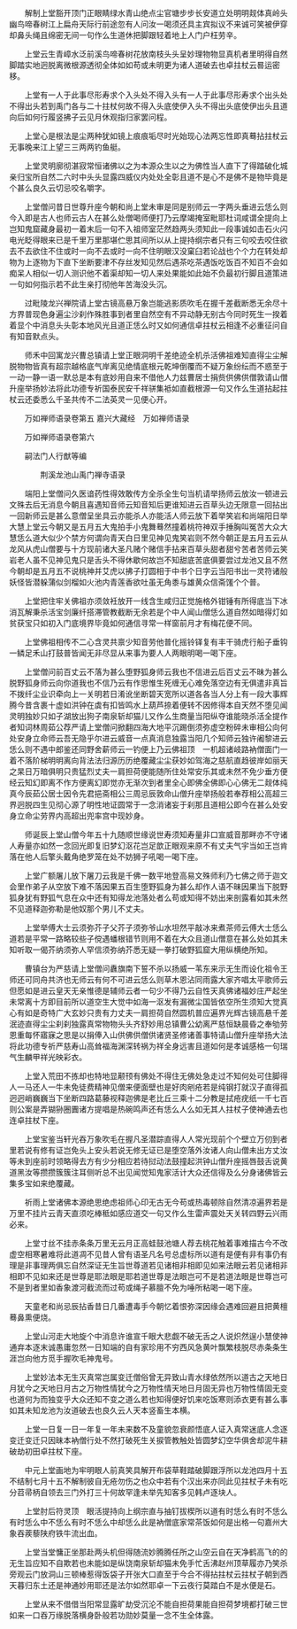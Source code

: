 <!-- { "loadSidebar": true } -->
　　解制上堂豁开顶门正眼睛绿水青山绝点尘官塘步步长安道立处明明觌体真岭头幽鸟啼春树江上扁舟天际行前途忽有人问汝一喝须还具主宾拟议不来诚可笑被伊穿却鼻头绳且绵密无间一句作么生道休把脚跟轻着地上人门户枉劳辛。

　　上堂云生青嶂水泛前溪鸟啼春树花放南枝头头呈妙理物物显真机者里明得自然脚踏实地迥脱离微根源透彻全体如如苟或未明更为诸人道破去也卓拄杖云晷运密移。

　　上堂有一人于此事尽形寿求个入头处不得入头有一人于此事尽形寿求个出头处不得出头若到禹门各与二十拄杖何故不得入头底使伊入头不得出头底使伊出头且道向后如何行履竖拂子云见月休观指归家罢问程。

　　上堂心是根法是尘两种犹如镜上痕痕垢尽时光始现心法两忘性即真蓦拈拄杖云无事晚来江上望三三两两钓鱼艇。

　　上堂灵明廓彻湛寂常恒诸佛以之为本源众生以之为佛性当人直下了得踏破化城亲归宝所自然二六时中头头显露四威仪内处处全彰且道不是心不是佛不是物毕竟是个甚么良久云切忌咬名嚼字。

　　上堂僧问昔日世尊升座今朝和尚上堂未审是同是别师云一字两头垂进云恁么则今入即是古人也师云古人在甚么处僧喝师便打乃云摩竭掩室毗耶杜词咸谓全提向上岂知鬼窟藏身最初一着末后一句不入祖师室茫然趋两头须知此一段事诚如击石火闪电光眨得眼来已是千里万里那堪伫思其间所以从上提持纲宗者只有三句咬去咬住欲去不去欲住不住或时一向不去或时一向不住明眼汉没窠臼若论战也个个力在转处却物为上逐物为下直下坐断要津不存丝发知见然后遇茶吃茶遇饭吃饭百不知百不会如痴呆人相似一切人测识他不着渠却知一切人来处果能如此始不负最初行脚且道策进一句如何指示若不此生亲打彻他年苦海没头沉。

　　过毗陵龙兴禅院请上堂古镜高悬万象岂能逃影质吹毛在握千差截断悉无余尽十方界普现色身遍尘沙刹作殊胜事到者里自然空有不异动静无别古今同时死生一揆着着显个中消息头头彰本地风光且道正恁么时又如何通信卓拄杖云相逢不必重征问自有知音默点头。

　　师禾中回寓龙兴曹总镇请上堂正眼洞明千差绝迹全机杀活佛祖难知直得尘尘解脱物物皆真有超宗越格底气岸离见绝情底根元乾坤倒覆而不疑万象纷纭而不惑至于一动一静一语一默总是本有底妙用自来不借他人力兹曹居士捐赀供佛供僧敦请山僧升座举扬妙法将此功德专祈国泰民安千祥骈集袛如直截根源一句又作么生道拈起拄杖云还委悉么千圣共传不二法英灵一见便心开。

　　万如禅师语录卷第五
嘉兴大藏经　万如禅师语录


　　万如禅师语录卷第六

　　嗣法门人行猷等编

　　　　荆溪龙池山禹门禅寺语录

　　端阳上堂僧问久医谙药性得效敢传方全杀全生句当机请举扬师云放汝一顿进云文殊去后无消息今朝且喜遇知音师云知音知后更谁知进云百草头边无限意一回拈出一回新师云是甚么意僧呈坐具云亦能杀人亦能活人师云放下着举笑岩和尚端阳日举大慧上堂云今朝又是五月五大鬼拍手小鬼舞蓦然撞着桃符神双手捶胸叫冤苦大众大慧恁么道大似少个禁方何谓向青天白日里见神见鬼笑岩则不然今朝正是五月五云从龙风从虎山僧要与十方现前诸大圣凡赌个赌信手拈来百草头甜者甜兮苦者苦师云笑岩老人虽不见神见鬼只是舌头不得休歇何故岂不知甜底苦底俱要尝过龙池又且不然今朝却是五月五不说桃神并艾虎以拂子打圆相于中书个日字云当阳书出一灵符诸般妖怪皆潜躲蒲似剑榴如火池内青莲香欲吐虽无角黍与雄黄众信斋馐个个普。

　　上堂把住牢关佛祖亦须敛衽放开一线含生咸归正觉施格外钳锤有所得底当下冰消瓦解秉杀活宝剑廉纤搭滞管教截断无余若是个中人闻山僧恁么道自然如暗得灯如贫获宝只如初入门底境界毕竟如何通信寻常一样窗前月才有梅花便不同。

　　上堂佛祖相传不二心含灵共禀少知音劳他普化摇铃铎复有丰干骑虎行船子垂钩一鳞足禾山打鼓普皆闻无非尽显从来事为要人人两眼明喝一喝下座。

　　上堂僧问前百丈云不落为甚么堕野狐身师云我也不信进云后百丈云不昧为甚么脱野狐身师云向你道我也不信乃云有作思惟生死缠无心难免落空边有无俱遣非真旨不拨纤尘业识牵向上一关明若日淆讹坐断碧天宽所以道各各当人分上有一段大事辉腾今昔含裹十虚如洪钟在虡有扣皆鸣水上葫芦捺着便转不因修得本自天然不堕见闻灵明独妙只如子湖放出狗子南泉斩却猫儿又作么生商量当阳纵夺谁能晓杀活全提作者知词林周茹公荐严请上堂僧问掀翻四海大地平沉踢倒须弥虚空粉碎未审相公向何处安身立命师云吾无隐乎尔进云威音一点真消息独露当阳几个知师云独许阇黎进云恁么则不遇中郎鉴还同野舍薪师云一钓便上乃云佛祖顶　一机超诸岐路衲僧面门一着不落阶梯明明离向背法法归源历历绝覆藏尘尘获妙如驾海之慈航直趋彼岸如丽天之杲日万暗俱明只贵猛烈丈夫一肩担荷便能随所住处常安乐其或未然不免少垂方便经云知幻即离不作方便离幻即觉亦无渐次到者里全心即佛全佛即心心佛无二觌体纯真今辰茹公居士因令先君挹斋相公三周忌辰敦命山僧升座举扬般若奉荐相公高超三界迥脱四生见彻心源了明性地证圆常于一念消诸妄于刹那且道相公即今在甚么处安身立命尘劳界内高超出兜率宫中现妙身。

　　师诞辰上堂山僧今年五十九随顺世缘说世寿须知寿量非口宣威音那畔亦不守诸人寿量亦如然一念回光即复旧梦幻沤花岂足歆正眼观来原不有丈夫气宇当如王岂肯落在他人后擎头戴角绝罗笼在处不妨狮子吼喝一喝下座。

　　上堂广额屠儿放下屠刀云我是千佛一数平地登高易文殊师利乃七佛之师于迦文会里作弟子从空放下难不落因果五百生堕野狐身为甚么却作人语不昧因果当下脱野狐身犹有野狐气息在众中还有知得龙池落处者么苟或知得不妨出来剖露看如其未然不见道释迦弥勒是他奴那个男儿不丈夫。

　　上堂举傅大士云须弥芥子父芥子须弥爷山水坦然平敲冰来煮茶师云傅大士恁么道若是平常一路略较些子傥遇蟠根错节则用不着在大众且道山僧意在甚么处如其未知听取一偈芥纳须弥人罕信须弥纳芥悉无疑一拳打破野狐窟大用纵横绝所知。

　　曹镇台为严慈请上堂僧问纛旗南下誓不杀以扬威一苇东来示无生而设化祖令王师还可同舟共济也无师云有何不可进云恁么则草木恩沾同雨露大家齐唱太平歌师云但愿如是进云皇天无亲惟德是辅师云者一句少不得乃云自性天真佛诸福妙庄严起坐未常离十方即目前所以道空生大觉中如海一沤发有漏微尘国皆依空所生须知大觉真心有如是奇特广大玄妙只贵有力丈夫一肩担荷自然圆机普应遍界光辉古镜高悬千差泯迹直得尘尘刹刹独露真常物物头头齐舒妙用总镇曹公幼离严慈恒缺晨昏之奉劬劳恩重每怀寤寐之思是以捐俸入山供佛供僧供诸贤圣修诸善事特请山僧升座举扬大法将此功德专祈严慈寿山高耸福海渊深转祸为祥全身远害且道如何是孝诚感格一句瑞气生麟甲祥光映彩衣。

　　上堂入荒田不拣却也特地显颟顸有佛处不得住无佛处急走过不知何处可住脚得人一马还人一牛未免徒费精神见僧来便面壁也是好肉剜疮若是纯钢打就汉子直得孤迥迥峭巍巍当下坐断四路葛藤视释迦佛是老比丘三乘十二分教是拭疮疣纸一千七百则公案是弄猢狲圈圚诸方提唱是热碗鸣声还有恁么人么如无其人拄杖子使神通去也连卓拄杖下座。

　　上堂宝鉴当轩光吞万象吹毛在握凡圣潜踪直得人人常光现前个个壁立万仞到者里若说有修有证岂免头上安头若说无修无证已是堕空落外汝诸人向山僧未出方丈汝等未到座前时领略得去方有少分相应若待挝动法鼓撞起洪钟山僧升座摇唇鼓舌说黄道黑汝等攒攒簇簇注耳侧听总不出见闻觉知鬼家活计大众还信得及么分身诸佛皆云集多宝如来绝覆藏。

　　祈雨上堂诸佛本源绝思绝虑祖师心印无古无今苟或热毒顿除自然清凉遍界若是万里不挂片云青天直须吃棒秪如感应道交一句又作么生雷声震处天关转四野云兴雨必来。

　　上堂寸丝不挂赤条条万里无云月正高蛙鼓池塘人荐去桃花触着事难描古今不改虚空相寒暑难将此道凋不见昔人曾有语圣凡名号总虚标所以道有是便有非有事仍有理是非事理两俱忘自然深证无生旨世尊道若见诸相非相即见如来法眼云若见诸相非相即不见如来还是世尊是耶法眼是耶若道世尊是法眼岂可不是若道法眼是世尊岂可不是到者里如香象渡河截流而过苟或绳子慕膻不免为唾所粘喝一喝下座。

　　天童老和尚忌辰拈香昔日几番遭毒手今朝忆着恨弥深因缘会遇难回避且把黄檀蓦鼻熏便烧。

　　上堂山河走大地旋个中消息许谁宣千眼大悲觑不破无舌之人说炽然逞小慧使神通弃本逐末诚愚庸忽然一日知端的自有家珍用不穷西风急黄叶飘繁枝脱尽赤条条生涯岂向他方觅手握吹毛神鬼号。

　　上堂妙法本无生灭真常岂属变迁僧俗曾无异致山青水绿依然所以道古之天地日月犹今之天地日月古之万物性情犹今之万物性情天地日月固无异也万物性情固无变也道何为而独变乎大众还知不变之道么若也知得便好饥来吃饭寒则添衣更有甚么事如其未知龙池为汝道破去也良久云人天本竖畜生本横。

　　上堂一日复一日一年复一年未来数不及童貌忽衰颜悟底人证入真常迷底人念逐变迁变迁只因昧本衲僧行处不然打破死生关捩管教触处皆圆梦幻空华俱舍却泥牛耕破劫初田卓拄杖下座。

　　中元上堂画地为牢明眼人前真笑具解开布袋草鞋踏破脚跟浮所以龙池四月十五不结制七月十五不解制彼自无疮勿伤之也众中若有个汉出来亦同此见拄杖子未有吃分苕帚柄自领去三门外打三十何故罕逢未举先知客多见韩卢逐块人。

　　上堂肘后符灵顶　眼活提持向上纲宗直与抽钉拔楔所以道有时恁么有时不恁么有时恁么中不恁么有时不恁么中却恁么此是衲僧底家常茶饭如何是出格一句嘉州大象吞蒺藜陕府铁牛流出血。

　　上堂当堂慵正坐那赴两头机但得随流妙腾腾任所之山空云自在天净鹤高飞的的无生旨应知不自欺若也未能如是纵饶南泉斩却猫未免手忙舌沸赵州顶草履亦乃笑杀旁观云门放洞山三顿棒惹得饭袋子开张大口直至于今合不得拈拄杖云拄杖子朝到西天暮归东土还是神通妙用耶还是法尔如然耶卓一下云夜行莫踏白不是水便是石。

　　上堂从来不借借当阳常显露旷劫受沉沦不能自担荷果能自担荷梦境都打破三世如来一口吞万缘脱落横身卧般若功勋妙莫量一念不生全体露。

